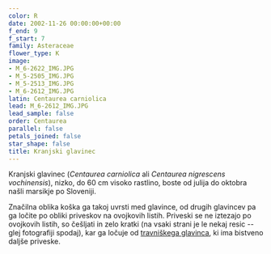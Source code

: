 ```yaml
---
color: R
date: 2002-11-26 00:00:00+00:00
f_end: 9
f_start: 7
family: Asteraceae
flower_type: K
image:
- M_6-2622_IMG.JPG
- M_5-2505_IMG.JPG
- M_5-2513_IMG.JPG
- M_6-2612_IMG.JPG
latin: Centaurea carniolica
lead: M_6-2612_IMG.JPG
lead_sample: false
order: Centaurea
parallel: false
petals_joined: false
star_shape: false
title: Kranjski glavinec
---
```

Kranjski glavinec (*Centaurea carniolica* ali *Centaurea nigrescens vochinensis*), nizko, do 60 cm visoko rastlino, boste od julija do oktobra našli marsikje po Sloveniji.

Značilna oblika koška ga takoj uvrsti med glavince, od drugih glavincev pa ga ločite po obliki priveskov na ovojkovih listih. Priveski se ne iztezajo po ovojkovih listih, so češljati in zelo kratki (na vsaki strani je le nekaj resic -- glej fotografiji spodaj), kar ga ločuje od [travniškega glavinca](../centaureamacroptilon/), ki ima bistveno daljše priveske.
